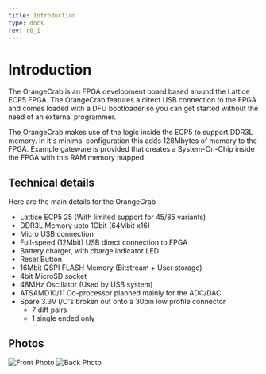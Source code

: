 ```yaml
---
title: Introduction
type: docs
rev: r0_1
---
```


# Introduction

The OrangeCrab is an FPGA development board based around the Lattice ECP5 FPGA. The OrangeCrab features a direct USB connection to the FPGA and comes loaded with a DFU bootloader so you can get started without the need of an external programmer.

The OrangeCrab makes use of the logic inside the ECP5 to support DDR3L memory. In it's minimal configuration this adds 128Mbytes of memory to the FPGA. Example gateware is provided that creates a System-On-Chip inside the FPGA with this RAM memory mapped.

## Technical details

Here are the main details for the OrangeCrab

* Lattice ECP5 25 (With limited support for 45/85 variants)
* DDR3L Memory upto 1Gbit (64Mbit x16)
* Micro USB connection
* Full-speed (12Mbit) USB direct connection to FPGA
* Battery charger, with charge indicator LED
* Reset Button 
* 16Mbit QSPI FLASH Memory (Bitstream + User storage)
* 4bit MicroSD socket
* 48MHz Oscillator (Used by USB system)
* ATSAMD10/11 Co-processor planned mainly for the ADC/DAC
* Spare 3.3V I/O's broken out onto a 30pin low profile connector
  * 7 diff pairs
  * 1 single ended only

## Photos
![Front Photo](OrangeCrab_r0.1_front.jpeg "Front Photo")
![Back Photo](OrangeCrab_r0.1_back.jpeg "Back Photo")

